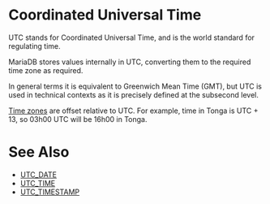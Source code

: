 # Coordinated Universal Time

UTC stands for Coordinated Universal Time, and is the world standard for regulating time.

MariaDB stores values internally in UTC, converting them to the required time zone as required.

In general terms it is equivalent to Greenwich Mean Time (GMT), but UTC is used in technical contexts as it is precisely defined at the subsecond level.

[Time zones](time-zones.md) are offset relative to UTC. For example, time in Tonga is UTC + 13, so 03h00 UTC will be 16h00 in Tonga.

#

# See Also

* [UTC_DATE](../../../../sql-statements-and-structure/sql-statements/built-in-functions/date-time-functions/utc_date.md)
* [UTC_TIME](../../../../sql-statements-and-structure/sql-statements/built-in-functions/date-time-functions/utc_time.md)
* [UTC_TIMESTAMP](../../../../sql-statements-and-structure/sql-statements/built-in-functions/date-time-functions/utc_timestamp.md)